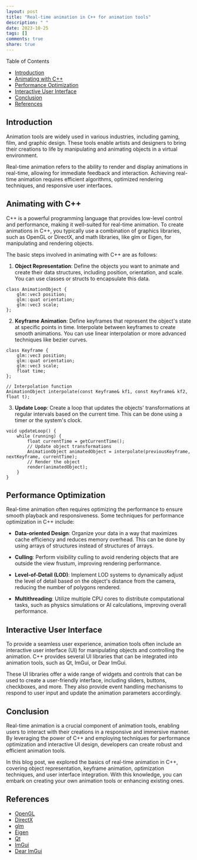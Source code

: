 ```yaml
---
layout: post
title: "Real-time animation in C++ for animation tools"
description: " "
date: 2023-10-25
tags: []
comments: true
share: true
---
```


Table of Contents
- [Introduction](#introduction)
- [Animating with C++](#animating-with-c)
- [Performance Optimization](#performance-optimization)
- [Interactive User Interface](#interactive-user-interface)
- [Conclusion](#conclusion)
- [References](#references)

## Introduction

Animation tools are widely used in various industries, including gaming, film, and graphic design. These tools enable artists and designers to bring their creations to life by manipulating and animating objects in a virtual environment.

Real-time animation refers to the ability to render and display animations in real-time, allowing for immediate feedback and interaction. Achieving real-time animation requires efficient algorithms, optimized rendering techniques, and responsive user interfaces.

## Animating with C++

C++ is a powerful programming language that provides low-level control and performance, making it well-suited for real-time animation. To create animations in C++, you typically use a combination of graphics libraries, such as OpenGL or DirectX, and math libraries, like glm or Eigen, for manipulating and rendering objects.

The basic steps involved in animating with C++ are as follows:

1. **Object Representation**: Define the objects you want to animate and create their data structures, including position, orientation, and scale. You can use classes or structs to encapsulate this data.

```
class AnimationObject {
    glm::vec3 position;
    glm::quat orientation;
    glm::vec3 scale;
};
```

2. **Keyframe Animation**: Define keyframes that represent the object's state at specific points in time. Interpolate between keyframes to create smooth animations. You can use linear interpolation or more advanced techniques like bezier curves.

```
class Keyframe {
    glm::vec3 position;
    glm::quat orientation;
    glm::vec3 scale;
    float time;
};

// Interpolation function
AnimationObject interpolate(const Keyframe& kf1, const Keyframe& kf2, float t);
```

3. **Update Loop**: Create a loop that updates the objects' transformations at regular intervals based on the current time. This can be done using a timer or the system's clock.

```
void updateLoop() {
    while (running) {
        float currentTime = getCurrentTime();
        // Update object transformations
        AnimationObject animatedObject = interpolate(previousKeyframe, nextKeyframe, currentTime);
        // Render the object
        render(animatedObject);
    }
}
```

## Performance Optimization

Real-time animation often requires optimizing the performance to ensure smooth playback and responsiveness. Some techniques for performance optimization in C++ include:

- **Data-oriented Design**: Organize your data in a way that maximizes cache efficiency and reduces memory overhead. This can be done by using arrays of structures instead of structures of arrays.

- **Culling**: Perform visibility culling to avoid rendering objects that are outside the view frustum, improving rendering performance.

- **Level-of-Detail (LOD)**: Implement LOD systems to dynamically adjust the level of detail based on the object's distance from the camera, reducing the number of polygons rendered.

- **Multithreading**: Utilize multiple CPU cores to distribute computational tasks, such as physics simulations or AI calculations, improving overall performance.

## Interactive User Interface

To provide a seamless user experience, animation tools often include an interactive user interface (UI) for manipulating objects and controlling the animation. C++ provides several UI libraries that can be integrated into animation tools, such as Qt, ImGui, or Dear ImGui.

These UI libraries offer a wide range of widgets and controls that can be used to create a user-friendly interface, including sliders, buttons, checkboxes, and more. They also provide event handling mechanisms to respond to user input and update the animation parameters accordingly.

## Conclusion

Real-time animation is a crucial component of animation tools, enabling users to interact with their creations in a responsive and immersive manner. By leveraging the power of C++ and employing techniques for performance optimization and interactive UI design, developers can create robust and efficient animation tools.

In this blog post, we explored the basics of real-time animation in C++, covering object representation, keyframe animation, optimization techniques, and user interface integration. With this knowledge, you can embark on creating your own animation tools or enhancing existing ones.

## References

- [OpenGL](https://www.opengl.org/)
- [DirectX](https://docs.microsoft.com/en-us/windows/win32/direct3d)
- [glm](https://github.com/g-truc/glm)
- [Eigen](http://eigen.tuxfamily.org/)
- [Qt](https://www.qt.io/)
- [ImGui](https://github.com/ocornut/imgui)
- [Dear ImGui](https://github.com/ocornut/imgui)